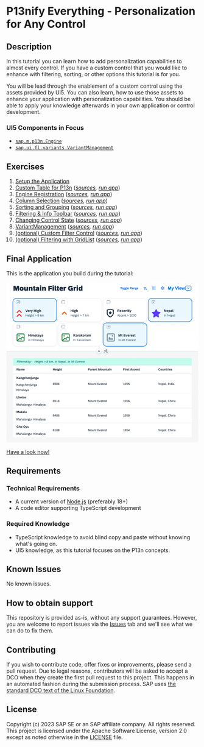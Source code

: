 # P13nify Everything - Personalization for Any Control

## Description
In this tutorial you can learn how to add personalization capabilities to almost every control. If you have a custom control that you would like to enhance with filtering, sorting, or other options this tutorial is for you.

You will be lead through the enablement of a custom control using the assets provided by UI5. You can also learn, how to use those assets to enhance your application with personalization capabilities. You should be able to apply your knowledge afterwards in your own application or control development.

### UI5 Components in Focus
* [`sap.m.p13n.Engine`](https://sdk.openui5.org/api/sap.m.p13n.Engine)
* [`sap.ui.fl.variants.VariantManagement`](https://sdk.openui5.org/api/sap.ui.fl.variants.VariantManagement)

## Exercises
1. [Setup the Application](exercises/ex01/)
1. [Custom Table for P13n](exercises/ex02/) (*[sources](/exercises/ex02/sample.p13n/), [run app](https://sap-samples.github.io/ui5-p13n-tutorial/exercises/ex02/sample.p13n/dist)*)
1. [Engine Registration](exercises/ex03/) (*[sources](/exercises/ex03/sample.p13n/), [run app](https://sap-samples.github.io/ui5-p13n-tutorial/exercises/ex03/sample.p13n/dist)*)
1. [Column Selection](exercises/ex04/) (*[sources](/exercises/ex04/sample.p13n/), [run app](https://sap-samples.github.io/ui5-p13n-tutorial/exercises/ex04/sample.p13n/dist)*)
1. [Sorting and Grouping](exercises/ex05/) (*[sources](/exercises/ex05/sample.p13n/), [run app](https://sap-samples.github.io/ui5-p13n-tutorial/exercises/ex05/sample.p13n/dist)*)
1. [Filtering & Info Toolbar](exercises/ex06/) (*[sources](/exercises/ex06/sample.p13n/), [run app](https://sap-samples.github.io/ui5-p13n-tutorial/exercises/ex06/sample.p13n/dist)*)
1. [Changing Control State](exercises/ex07/) (*[sources](/exercises/ex07/sample.p13n/), [run app](https://sap-samples.github.io/ui5-p13n-tutorial/exercises/ex07/sample.p13n/dist)*)
1. [VariantManagement](exercises/ex08/) (*[sources](/exercises/ex08/sample.p13n/), [run app](https://sap-samples.github.io/ui5-p13n-tutorial/exercises/ex08/sample.p13n/dist)*)
1. [(optional) Custom Filter Control](exercises/ex09/) (*[sources](/exercises/ex09/sample.p13n/), [run app](https://sap-samples.github.io/ui5-p13n-tutorial/exercises/ex09/sample.p13n/dist)*)
1. [(optional) Filtering with GridList](exercises/ex10/) (*[sources](/exercises/ex10/sample.p13n/), [run app](https://sap-samples.github.io/ui5-p13n-tutorial/exercises/ex10/sample.p13n/dist)*)

## Final Application
This is the application you build during the tutorial:

![Sample Application](images/readme_1.png)

[Have a look now!](https://sap-samples.github.io/ui5-p13n-tutorial/exercises/ex11/sample.p13n/dist)

## Requirements
### Technical Requirements
* A current version of [Node.js](https://nodejs.org/) (preferably 18+)
* A code editor supporting TypeScript development
### Required Knowledge
* TypeScript knowledge to avoid blind copy and paste without knowing what's going on.
* UI5 knowledge, as this tutorial focuses on the P13n concepts.

## Known Issues
No known issues.

## How to obtain support
This repository is provided as-is, without any support guarantees. However, you are welcome to report issues via the [Issues](../../issues) tab and we'll see what we can do to fix them.

## Contributing
If you wish to contribute code, offer fixes or improvements, please send a pull request. Due to legal reasons, contributors will be asked to accept a DCO when they create the first pull request to this project. This happens in an automated fashion during the submission process. SAP uses [the standard DCO text of the Linux Foundation](https://developercertificate.org/).

## License
Copyright (c) 2023 SAP SE or an SAP affiliate company. All rights reserved. This project is licensed under the Apache Software License, version 2.0 except as noted otherwise in the [LICENSE](LICENSE) file.